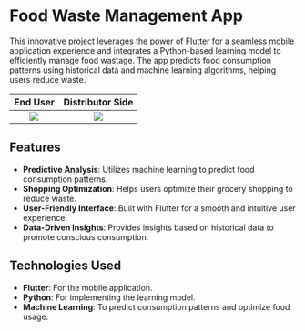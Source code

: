# Food Waste Management App

This innovative project leverages the power of Flutter for a seamless mobile application experience and integrates a Python-based learning model to efficiently manage food wastage. The app predicts food consumption patterns using historical data and machine learning algorithms, helping users reduce waste.

End User             |  Distributor Side
:-------------------------:|:-------------------------:
![](https://github.com/meharsharma3117/Quid_Nerdz_Hackathon/assets/58348846/e46ebd0b-e82c-444d-820e-9b9887b491e9)  |  ![](https://github.com/meharsharma3117/Quid_Nerdz_Hackathon/assets/58348846/fda24d21-131d-4f97-b23e-aa2e2efefe66)

## Features

- **Predictive Analysis**: Utilizes machine learning to predict food consumption patterns.
- **Shopping Optimization**: Helps users optimize their grocery shopping to reduce waste.
- **User-Friendly Interface**: Built with Flutter for a smooth and intuitive user experience.
- **Data-Driven Insights**: Provides insights based on historical data to promote conscious consumption.

## Technologies Used

- **Flutter**: For the mobile application.
- **Python**: For implementing the learning model.
- **Machine Learning**: To predict consumption patterns and optimize food usage.
